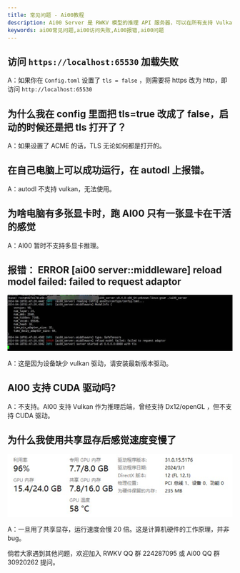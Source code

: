 ```yaml
---
title: 常见问题 - Ai00教程
description: Ai00 Server 是 RWKV 模型的推理 API 服务器，可以在所有支持 Vulkan 的 GPU 上运行，支持大部分 NVIDIA、AMD、Intel 的显卡（包括集成显卡）。
keywords: ai00常见问题,ai00访问失败,Ai00报错,ai00问题
---
```


## 访问 `https://localhost:65530` 加载失败

A：如果你在 `Config.toml` 设置了 `tls = false` ，则需要将 https 改为 http，即访问 `http://localhost:65530`

## 为什么我在 config 里面把 tls=true 改成了 false，启动的时候还是把 tls 打开了？

A：如果设置了 ACME 的话，TLS 无论如何都是打开的。

## 在自己电脑上可以成功运行，在 autodl 上报错。

A：autodl 不支持 vulkan，无法使用。

## 为啥电脑有多张显卡时，跑 AI00 只有一张显卡在干活的感觉

A：AI00 暂时不支持多显卡推理。

## 报错： ERROR [ai00 server::middleware] reload model failed: failed to request adaptor

![alt text](./imgs/Ai00-qa.png)

A：这是因为设备缺少 vulkan 驱动，请安装最新版本驱动。

## AI00 支持 CUDA 驱动吗?

A：不支持。AI00 支持 Vulkan 作为推理后端，曾经支持 Dx12/openGL ，但不支持 CUDA 驱动。

## 为什么我使用共享显存后感觉速度变慢了

![alt text](./imgs/ai00-qa1.png)

A：一旦用了共享显存，运行速度会慢 20 倍。这是计算机硬件的工作原理，并非 bug。


倘若大家遇到其他问题，欢迎加入 RWKV QQ 群 224287095 或 Ai00 QQ 群 30920262 提问。